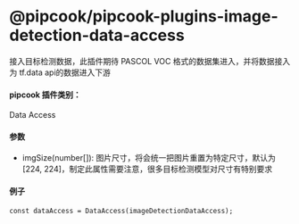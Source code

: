 # @pipcook/pipcook-plugins-image-detection-data-access

接入目标检测数据，此插件期待 PASCOL VOC 格式的数据集进入，并将数据接入为 tf.data api的数据进入下游


<a name="c8ad2b59"></a>
#### pipcook 插件类别：

Data Access


<a name="3d0a2df9"></a>
#### 参数

- imgSize(number[]): 图片尺寸，将会统一把图片重置为特定尺寸，默认为[224, 224]，制定此属性需要注意，很多目标检测模型对尺寸有特别要求


<a name="8cb94eb1"></a>
#### 例子

```
const dataAccess = DataAccess(imageDetectionDataAccess);
```
